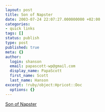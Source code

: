```yaml
---
layout: post
title: Son of Napster
date: 2003-07-24 22:07:27.000000000 +02:00
categories:
- quick links
tags: []
status: publish
type: post
published: true
meta: {}
author:
  login: shanson
  email: papascott-wp@gmail.com
  display_name: PapaScott
  first_name: Scott
  last_name: Hanson
excerpt: !ruby/object:Hpricot::Doc
  options: {}
---
```

<p><a title="If one million people collectively own a CD, they can each have a copy, right?" href="http://www.pbs.org/cringely/pulpit/pulpit20030724.html">Son of Napster</a></p>

